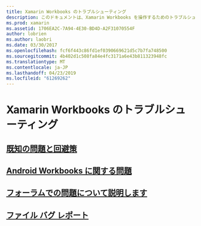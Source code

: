 ```yaml
---
title: Xamarin Workbooks のトラブルシューティング
description: このドキュメントは、Xamarin Workbooks を操作するためのトラブルシューティングの情報を提供するさまざまなガイドにリンクしています。 リンクされたコンテンツは、一般的な既知の問題、Android の workbooks に関する問題について説明し、サポートに関連するリソースを提供します。
ms.prod: xamarin
ms.assetid: 1706EA2C-7A94-4E30-BD4D-A2F31070554F
author: lobrien
ms.author: laobri
ms.date: 03/30/2017
ms.openlocfilehash: fcf6f443c86fd1ef0390669621d5c7b7fa748500
ms.sourcegitcommit: 4b402d1c508fa84e4fc3171a6e43b811323948fc
ms.translationtype: MT
ms.contentlocale: ja-JP
ms.lasthandoff: 04/23/2019
ms.locfileid: "61269262"
---
```

# <a name="troubleshooting-xamarin-workbooks"></a>Xamarin Workbooks のトラブルシューティング

## <a name="general-known-issues--workaroundsgeneralmd"></a>[既知の問題と回避策](general.md)

## <a name="issues-with-android-workbooksandroidmd"></a>[Android Workbooks に関する問題](android.md)

## <a name="discuss-issues-on-the-forumsforums"></a>[フォーラムでの問題について説明します][forums]

## <a name="file-a-bug-reporttoolsworkbooksinstallmdreporting-bugs"></a>[ファイル バグ レポート](~/tools/workbooks/install.md#reporting-bugs)

[forums]: https://forums.xamarin.com/categories/inspector
